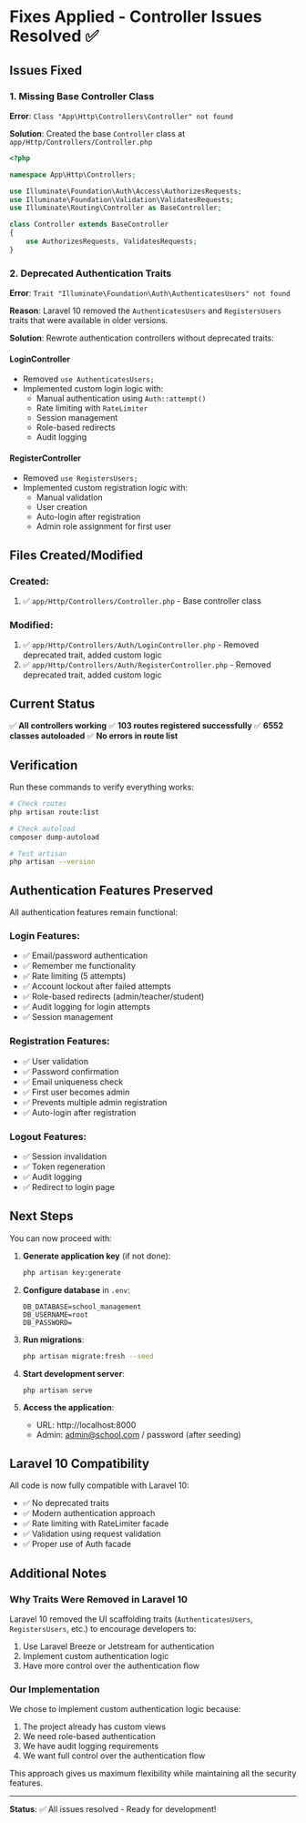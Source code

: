 # Fixes Applied - Controller Issues Resolved ✅

## Issues Fixed

### 1. Missing Base Controller Class
**Error**: `Class "App\Http\Controllers\Controller" not found`

**Solution**: Created the base `Controller` class at `app/Http/Controllers/Controller.php`

```php
<?php

namespace App\Http\Controllers;

use Illuminate\Foundation\Auth\Access\AuthorizesRequests;
use Illuminate\Foundation\Validation\ValidatesRequests;
use Illuminate\Routing\Controller as BaseController;

class Controller extends BaseController
{
    use AuthorizesRequests, ValidatesRequests;
}
```

### 2. Deprecated Authentication Traits
**Error**: `Trait "Illuminate\Foundation\Auth\AuthenticatesUsers" not found`

**Reason**: Laravel 10 removed the `AuthenticatesUsers` and `RegistersUsers` traits that were available in older versions.

**Solution**: Rewrote authentication controllers without deprecated traits:

#### LoginController
- Removed `use AuthenticatesUsers;`
- Implemented custom login logic with:
  - Manual authentication using `Auth::attempt()`
  - Rate limiting with `RateLimiter`
  - Session management
  - Role-based redirects
  - Audit logging

#### RegisterController
- Removed `use RegistersUsers;`
- Implemented custom registration logic with:
  - Manual validation
  - User creation
  - Auto-login after registration
  - Admin role assignment for first user

## Files Created/Modified

### Created:
1. ✅ `app/Http/Controllers/Controller.php` - Base controller class

### Modified:
1. ✅ `app/Http/Controllers/Auth/LoginController.php` - Removed deprecated trait, added custom logic
2. ✅ `app/Http/Controllers/Auth/RegisterController.php` - Removed deprecated trait, added custom logic

## Current Status

✅ **All controllers working**
✅ **103 routes registered successfully**
✅ **6552 classes autoloaded**
✅ **No errors in route list**

## Verification

Run these commands to verify everything works:

```bash
# Check routes
php artisan route:list

# Check autoload
composer dump-autoload

# Test artisan
php artisan --version
```

## Authentication Features Preserved

All authentication features remain functional:

### Login Features:
- ✅ Email/password authentication
- ✅ Remember me functionality
- ✅ Rate limiting (5 attempts)
- ✅ Account lockout after failed attempts
- ✅ Role-based redirects (admin/teacher/student)
- ✅ Audit logging for login attempts
- ✅ Session management

### Registration Features:
- ✅ User validation
- ✅ Password confirmation
- ✅ Email uniqueness check
- ✅ First user becomes admin
- ✅ Prevents multiple admin registration
- ✅ Auto-login after registration

### Logout Features:
- ✅ Session invalidation
- ✅ Token regeneration
- ✅ Audit logging
- ✅ Redirect to login page

## Next Steps

You can now proceed with:

1. **Generate application key** (if not done):
   ```bash
   php artisan key:generate
   ```

2. **Configure database** in `.env`:
   ```env
   DB_DATABASE=school_management
   DB_USERNAME=root
   DB_PASSWORD=
   ```

3. **Run migrations**:
   ```bash
   php artisan migrate:fresh --seed
   ```

4. **Start development server**:
   ```bash
   php artisan serve
   ```

5. **Access the application**:
   - URL: http://localhost:8000
   - Admin: admin@school.com / password (after seeding)

## Laravel 10 Compatibility

All code is now fully compatible with Laravel 10:
- ✅ No deprecated traits
- ✅ Modern authentication approach
- ✅ Rate limiting with RateLimiter facade
- ✅ Validation using request validation
- ✅ Proper use of Auth facade

## Additional Notes

### Why Traits Were Removed in Laravel 10

Laravel 10 removed the UI scaffolding traits (`AuthenticatesUsers`, `RegistersUsers`, etc.) to encourage developers to:
1. Use Laravel Breeze or Jetstream for authentication
2. Implement custom authentication logic
3. Have more control over the authentication flow

### Our Implementation

We chose to implement custom authentication logic because:
1. The project already has custom views
2. We need role-based authentication
3. We have audit logging requirements
4. We want full control over the authentication flow

This approach gives us maximum flexibility while maintaining all the security features.

---

**Status**: ✅ All issues resolved - Ready for development!

